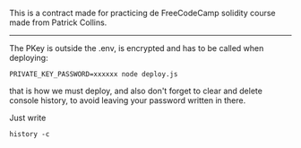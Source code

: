This is a contract made for practicing de FreeCodeCamp solidity course made from Patrick Collins.

---

The PKey is outside the .env, is encrypted and has to be called when deploying:

```
PRIVATE_KEY_PASSWORD=xxxxxx node deploy.js
```

that is how we must deploy, and also don't forget to clear and delete console history, to avoid leaving your password written in there.

Just write

```
history -c
```
